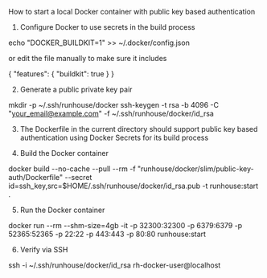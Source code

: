 How to start a local Docker container with public key based authentication

1. Configure Docker to use secrets in the build process

echo "DOCKER_BUILDKIT=1" >> ~/.docker/config.json

or edit the file manually to make sure it includes

{
  "features": {
    "buildkit": true
  }
}

2. Generate a public private key pair

mkdir -p ~/.ssh/runhouse/docker
ssh-keygen -t rsa -b 4096 -C "your_email@example.com" -f ~/.ssh/runhouse/docker/id_rsa

3. The Dockerfile in the current directory should support public key based authentication using Docker Secrets for its build process

4. Build the Docker container

docker build --no-cache --pull --rm -f "runhouse/docker/slim/public-key-auth/Dockerfile" --secret id=ssh_key,src=$HOME/.ssh/runhouse/docker/id_rsa.pub -t runhouse:start .

5. Run the Docker container

docker run --rm --shm-size=4gb -it -p 32300:32300 -p 6379:6379 -p 52365:52365 -p 22:22 -p 443:443 -p 80:80 runhouse:start

6. Verify via SSH

ssh -i ~/.ssh/runhouse/docker/id_rsa rh-docker-user@localhost
